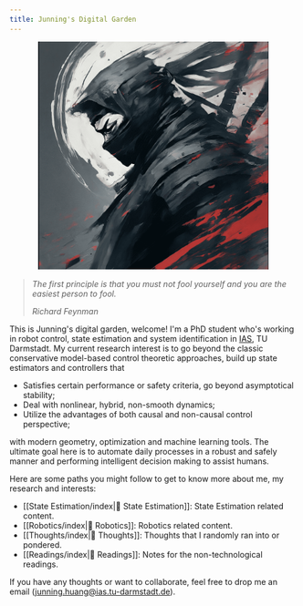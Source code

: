 ```yaml
---
title: Junning's Digital Garden
---
```


<p align="center">
  <img src="./Images/ninja_cool.png" height="400"/>
</p>


>*The first principle is that you must not fool yourself and you are the easiest person to fool.* 
>
><cite>Richard Feynman</cite>

This is Junning's digital garden, welcome! I'm a PhD student who's working in robot control, state estimation and system identification in [IAS](https://www.ias.informatik.tu-darmstadt.de/), TU Darmstadt. My current research interest is to go beyond the classic conservative model-based control theoretic approaches, build up state estimators and controllers that 

- Satisfies certain performance or safety criteria, go beyond asymptotical stability;
- Deal with nonlinear, hybrid, non-smooth dynamics;
- Utilize the advantages of both causal and non-causal control perspective;

with modern geometry, optimization and machine learning tools. The ultimate goal here is to automate daily processes in a robust and safely manner and performing intelligent decision making to assist humans.

Here are some paths you might follow to get to know more about me, my research and interests:
- [[State Estimation/index|🌱 State Estimation]]: State Estimation related content.
- [[Robotics/index|🤖 Robotics]]: Robotics related content.
- [[Thoughts/index|🧠 Thoughts]]: Thoughts that I randomly ran into or pondered.
- [[Readings/index|📖 Readings]]: Notes for the non-technological readings.

If you have any thoughts or want to collaborate, feel free to drop me an email (junning.huang@ias.tu-darmstadt.de). 

